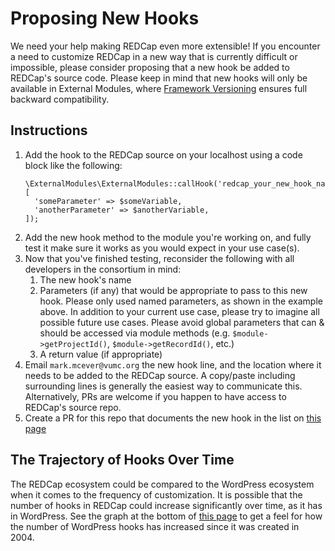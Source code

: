 # Proposing New Hooks

We need your help making REDCap even more extensible!  If you encounter a need to customize REDCap in a new way that is currently difficult or impossible, please consider proposing that a new hook be added to REDCap's source code.  Please keep in mind that new hooks will only be available in External Modules, where [Framework Versioning](versions/README.md) ensures full backward compatibility.

## Instructions
1. Add the hook to the REDCap source on your localhost using a code block like the following:
    ```
    \ExternalModules\ExternalModules::callHook('redcap_your_new_hook_name', [
      'someParameter' => $someVariable,
      'anotherParameter' => $anotherVariable,
    ]);      
    ```
1. Add the new hook method to the module you're working on, and fully test it make sure it works as you would expect in your use case(s).
1. Now that you've finished testing, reconsider the following with all developers in the consortium in mind:
    1. The new hook's name
    1. Parameters (if any) that would be appropriate to pass to this new hook.  Please only used named parameters, as shown in the example above.  In addition to your current use case, please try to imagine all possible future use cases.  Please avoid global parameters that can & should be accessed via module methods (e.g. `$module->getProjectId()`, `$module->getRecordId()`, etc.)
    1. A return value (if appropriate)
1. Email `mark.mcever@vumc.org` the new hook line, and the location where it needs to be added to the REDCap source. A copy/paste including surrounding lines is generally the easiest way to communicate this.  Alternatively, PRs are welcome if you happen to have access to REDCap's source repo.
1. Create a PR for this repo that documents the new hook in the list on [this page](hooks.md)

## The Trajectory of Hooks Over Time
The REDCap ecosystem could be compared to the WordPress ecosystem when it comes to the frequency of customization.  It is possible that the number of hooks in REDCap could increase significantly over time, as it has in WordPress.  See the graph at the bottom of [this page](https://adambrown.info/p/wp_hooks) to get a feel for how the number of WordPress hooks has increased since it was created in 2004.
